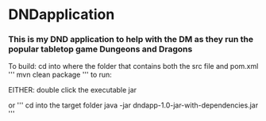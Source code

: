 # DNDapplication
### This is my DND application to help with the DM as they run the popular tabletop game Dungeons and Dragons

To build: 
cd into where the folder that contains both the src file and pom.xml
'''
mvn clean package
'''
to run:

EITHER:
double click the executable jar

or
'''
cd into the target folder
java -jar dndapp-1.0-jar-with-dependencies.jar
'''
